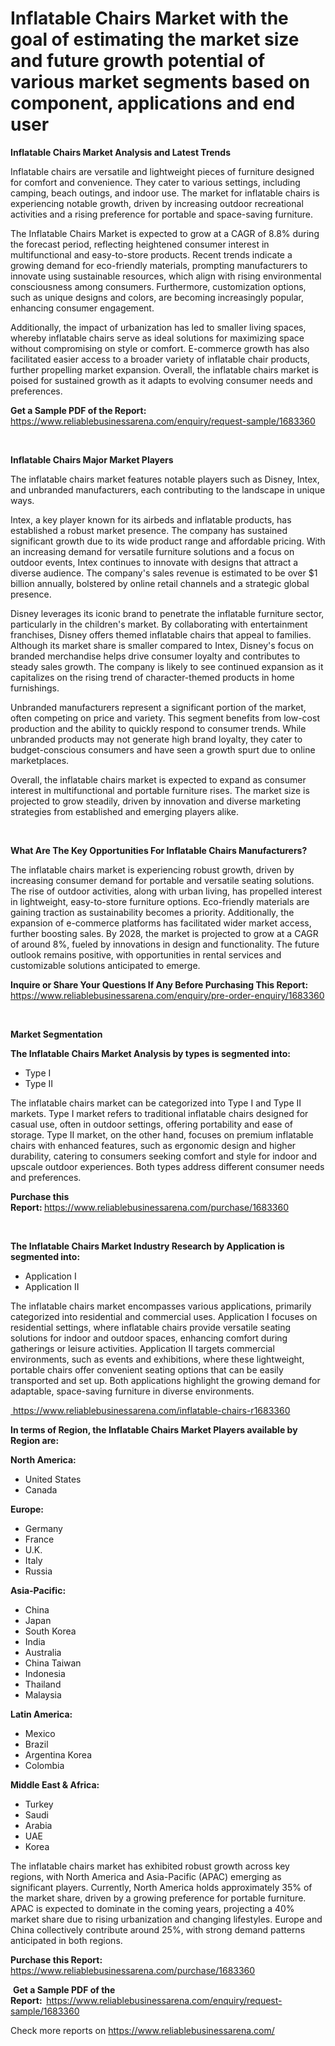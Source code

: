 <p><h1>Inflatable Chairs Market with the goal of estimating the market size and future growth potential of various market segments based on component, applications and end user</h1></p><p><strong>Inflatable Chairs Market Analysis and Latest Trends</strong></p>
<p><p>Inflatable chairs are versatile and lightweight pieces of furniture designed for comfort and convenience. They cater to various settings, including camping, beach outings, and indoor use. The market for inflatable chairs is experiencing notable growth, driven by increasing outdoor recreational activities and a rising preference for portable and space-saving furniture. </p><p>The Inflatable Chairs Market is expected to grow at a CAGR of 8.8% during the forecast period, reflecting heightened consumer interest in multifunctional and easy-to-store products. Recent trends indicate a growing demand for eco-friendly materials, prompting manufacturers to innovate using sustainable resources, which align with rising environmental consciousness among consumers. Furthermore, customization options, such as unique designs and colors, are becoming increasingly popular, enhancing consumer engagement. </p><p>Additionally, the impact of urbanization has led to smaller living spaces, whereby inflatable chairs serve as ideal solutions for maximizing space without compromising on style or comfort. E-commerce growth has also facilitated easier access to a broader variety of inflatable chair products, further propelling market expansion. Overall, the inflatable chairs market is poised for sustained growth as it adapts to evolving consumer needs and preferences.</p></p>
<p><strong>Get a Sample PDF of the Report:&nbsp;</strong> <a href="https://www.reliablebusinessarena.com/enquiry/request-sample/1683360?utm_campaign=3294&utm_medium=2&utm_source=Github&utm_content=ia&utm_term=26032025&utm_id=inflatable-chairs">https://www.reliablebusinessarena.com/enquiry/request-sample/1683360</a></p>
<p>&nbsp;</p>
<p><strong>Inflatable Chairs Major Market Players</strong></p>
<p><p>The inflatable chairs market features notable players such as Disney, Intex, and unbranded manufacturers, each contributing to the landscape in unique ways.</p><p>Intex, a key player known for its airbeds and inflatable products, has established a robust market presence. The company has sustained significant growth due to its wide product range and affordable pricing. With an increasing demand for versatile furniture solutions and a focus on outdoor events, Intex continues to innovate with designs that attract a diverse audience. The company's sales revenue is estimated to be over $1 billion annually, bolstered by online retail channels and a strategic global presence.</p><p>Disney leverages its iconic brand to penetrate the inflatable furniture sector, particularly in the children's market. By collaborating with entertainment franchises, Disney offers themed inflatable chairs that appeal to families. Although its market share is smaller compared to Intex, Disney's focus on branded merchandise helps drive consumer loyalty and contributes to steady sales growth. The company is likely to see continued expansion as it capitalizes on the rising trend of character-themed products in home furnishings.</p><p>Unbranded manufacturers represent a significant portion of the market, often competing on price and variety. This segment benefits from low-cost production and the ability to quickly respond to consumer trends. While unbranded products may not generate high brand loyalty, they cater to budget-conscious consumers and have seen a growth spurt due to online marketplaces.</p><p>Overall, the inflatable chairs market is expected to expand as consumer interest in multifunctional and portable furniture rises. The market size is projected to grow steadily, driven by innovation and diverse marketing strategies from established and emerging players alike.</p></p>
<p>&nbsp;</p>
<p><strong>What Are The Key Opportunities For Inflatable Chairs Manufacturers?</strong></p>
<p><p>The inflatable chairs market is experiencing robust growth, driven by increasing consumer demand for portable and versatile seating solutions. The rise of outdoor activities, along with urban living, has propelled interest in lightweight, easy-to-store furniture options. Eco-friendly materials are gaining traction as sustainability becomes a priority. Additionally, the expansion of e-commerce platforms has facilitated wider market access, further boosting sales. By 2028, the market is projected to grow at a CAGR of around 8%, fueled by innovations in design and functionality. The future outlook remains positive, with opportunities in rental services and customizable solutions anticipated to emerge.</p></p>
<p><strong>Inquire or Share Your Questions If Any Before Purchasing This Report:</strong> <a href="https://www.reliablebusinessarena.com/enquiry/pre-order-enquiry/1683360?utm_campaign=3294&utm_medium=2&utm_source=Github&utm_content=ia&utm_term=26032025&utm_id=inflatable-chairs">https://www.reliablebusinessarena.com/enquiry/pre-order-enquiry/1683360</a></p>
<p>&nbsp;</p>
<p><strong>Market Segmentation</strong></p>
<p><strong>The Inflatable Chairs Market Analysis by types is segmented into:</strong></p>
<p><ul><li>Type I</li><li>Type II</li></ul></p>
<p><p>The inflatable chairs market can be categorized into Type I and Type II markets. Type I market refers to traditional inflatable chairs designed for casual use, often in outdoor settings, offering portability and ease of storage. Type II market, on the other hand, focuses on premium inflatable chairs with enhanced features, such as ergonomic design and higher durability, catering to consumers seeking comfort and style for indoor and upscale outdoor experiences. Both types address different consumer needs and preferences.</p></p>
<p><strong>Purchase this Report:&nbsp;</strong><a href="https://www.reliablebusinessarena.com/purchase/1683360?utm_campaign=3294&utm_medium=2&utm_source=Github&utm_content=ia&utm_term=26032025&utm_id=inflatable-chairs">https://www.reliablebusinessarena.com/purchase/1683360</a></p>
<p>&nbsp;</p>
<p><strong>The Inflatable Chairs Market Industry Research by Application is segmented into:</strong></p>
<p><ul><li>Application I</li><li>Application II</li></ul></p>
<p><p>The inflatable chairs market encompasses various applications, primarily categorized into residential and commercial uses. Application I focuses on residential settings, where inflatable chairs provide versatile seating solutions for indoor and outdoor spaces, enhancing comfort during gatherings or leisure activities. Application II targets commercial environments, such as events and exhibitions, where these lightweight, portable chairs offer convenient seating options that can be easily transported and set up. Both applications highlight the growing demand for adaptable, space-saving furniture in diverse environments.</p></p>
<p><a href="https://www.reliablebusinessarena.com/inflatable-chairs-r1683360?utm_campaign=3294&utm_medium=2&utm_source=Github&utm_content=ia&utm_term=26032025&utm_id=inflatable-chairs">&nbsp;https://www.reliablebusinessarena.com/inflatable-chairs-r1683360</a></p>
<p><strong>In terms of Region, the Inflatable Chairs Market Players available by Region are:</strong></p>
<p>
    <p> <strong> North America: </strong>
        <ul>
            <li>United States</li>
            <li>Canada</li>
        </ul>
        </p> 
    <p> <strong> Europe: </strong>
        <ul>
            <li>Germany</li>
            <li>France</li>
            <li>U.K.</li>
            <li>Italy</li>
            <li>Russia</li>
        </ul>
        </p> 
    <p> <strong> Asia-Pacific: </strong>
        <ul>
            <li>China</li>
            <li>Japan</li>
            <li>South Korea</li>
            <li>India</li>
            <li>Australia</li>
            <li>China Taiwan</li>
            <li>Indonesia</li>
            <li>Thailand</li>
            <li>Malaysia</li>
        </ul>
        </p> 
    <p> <strong> Latin America: </strong>
        <ul>
            <li>Mexico</li>
            <li>Brazil</li>
            <li>Argentina Korea</li>
            <li>Colombia</li>
        </ul>
        </p> 
    <p> <strong> Middle East & Africa: </strong>
        <ul>
            <li>Turkey</li>
            <li>Saudi</li>
            <li>Arabia</li>
            <li>UAE</li>
            <li>Korea</li>
        </ul>
    </p>
    </p>
<p><p>The inflatable chairs market has exhibited robust growth across key regions, with North America and Asia-Pacific (APAC) emerging as significant players. Currently, North America holds approximately 35% of the market share, driven by a growing preference for portable furniture. APAC is expected to dominate in the coming years, projecting a 40% market share due to rising urbanization and changing lifestyles. Europe and China collectively contribute around 25%, with strong demand patterns anticipated in both regions.</p></p>
<p><strong>Purchase this Report: </strong><a href="https://www.reliablebusinessarena.com/purchase/1683360?utm_campaign=3294&utm_medium=2&utm_source=Github&utm_content=ia&utm_term=26032025&utm_id=inflatable-chairs">https://www.reliablebusinessarena.com/purchase/1683360</a></p>
<p>&nbsp;<strong>Get a Sample PDF of the Report:&nbsp;&nbsp;</strong><a href="https://www.reliablebusinessarena.com/enquiry/request-sample/1683360?utm_campaign=3294&utm_medium=2&utm_source=Github&utm_content=ia&utm_term=26032025&utm_id=inflatable-chairs">https://www.reliablebusinessarena.com/enquiry/request-sample/1683360</a></p>
<p><strong></strong></p>
<p>Check more reports on <a href="https://www.reliablebusinessarena.com/?utm_campaign=3294&utm_medium=2&utm_source=Github&utm_content=ia&utm_term=26032025&utm_id=inflatable-chairs">https://www.reliablebusinessarena.com/</a></p>